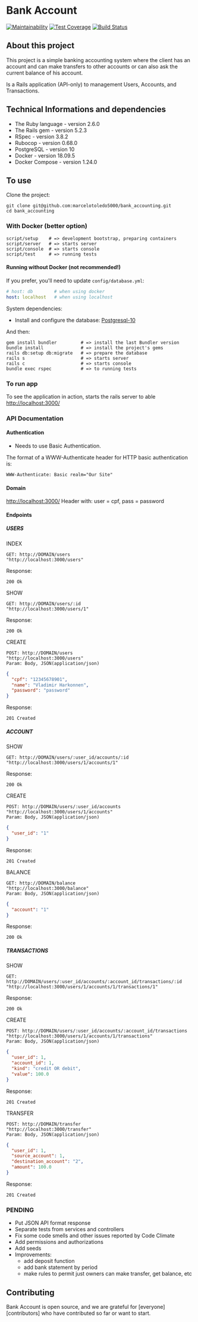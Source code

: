 # Bank Account

[![Maintainability][codeclimate-badge-maintainability]][codeclimate-maintainability]
[![Test Coverage][codeclimate-badge-coverage]][codeclimate-coverage]
[![Build Status][travis-badge]][travis]

## About this project

This project is a simple banking accounting system where the client has an
account and can make transfers to other accounts or can also ask the current
balance of his account.

Is a Rails application (API-only) to management Users, Accounts, and Transactions.

## Technical Informations and dependencies

* The Ruby language - version 2.6.0
* The Rails gem     - version 5.2.3
* RSpec             - version 3.8.2
* Rubocop           - version 0.68.0
* PostgreSQL        - version 10
* Docker            - version 18.09.5
* Docker Compose    - version 1.24.0

## To use

Clone the project:

``` Shell
git clone git@github.com:marcelotoledo5000/bank_accounting.git
cd bank_accounting
```

### With Docker (better option)

``` Shell
script/setup    # => development bootstrap, preparing containers
script/server   # => starts server
script/console  # => starts console
script/test     # => running tests
```

#### Running without Docker (not recommended!)

If you prefer, you'll need to update `config/database.yml`:

``` Yaml
# host: db        # when using docker
host: localhost   # when using localhost
```

System dependencies:

* Install and configure the database: [Postgresql-10](https://www.postgresql.org/download/)

And then:

``` Shell
gem install bundler         # => install the last Bundler version
bundle install              # => install the project's gems
rails db:setup db:migrate   # => prepare the database
rails s                     # => starts server
rails c                     # => starts console
bundle exec rspec           # => to running tests
```

### To run app

To see the application in action, starts the rails server to able [http://localhost:3000/](http://localhost:3000.)

### API Documentation

#### Authentication

* Needs to use Basic Authentication.

The format of a WWW-Authenticate header for HTTP basic authentication is:

```code
WWW-Authenticate: Basic realm="Our Site"
```

#### Domain

[http://localhost:3000/](http://localhost:3000)
Header with: user = cpf, pass = password

#### Endpoints

##### USERS

INDEX

```code
GET: http://DOMAIN/users
"http://localhost:3000/users"
```

Response:

```code
200 Ok
```

SHOW

```code
GET: http://DOMAIN/users/:id
"http://localhost:3000/users/1"
```

Response:

```code
200 Ok
```

CREATE

```code
POST: http://DOMAIN/users
"http://localhost:3000/users"
Param: Body, JSON(application/json)
```

```json
{
  "cpf": "12345678901",
  "name": "Vladimir Harkonnen",
  "password": "password"
}
```

Response:

```code
201 Created
```

##### ACCOUNT

SHOW

```code
GET: http://DOMAIN/users/:user_id/accounts/:id
"http://localhost:3000/users/1/accounts/1"
```

Response:

```code
200 Ok
```

CREATE

```code
POST: http://DOMAIN/users/:user_id/accounts
"http://localhost:3000/users/1/accounts"
Param: Body, JSON(application/json)
```

```json
{
  "user_id": "1"
}
```

Response:

```code
201 Created
```

BALANCE

```code
GET: http://DOMAIN/balance
"http://localhost:3000/balance"
Param: Body, JSON(application/json)
```

```json
{
  "account": "1"
}
```

Response:

```code
200 Ok
```

##### TRANSACTIONS

SHOW

```code
GET: http://DOMAIN/users/:user_id/accounts/:account_id/transactions/:id
"http://localhost:3000/users/1/accounts/1/transactions/1"
```

Response:

```code
200 Ok
```

CREATE

```code
POST: http://DOMAIN/users/:user_id/accounts/:account_id/transactions
"http://localhost:3000/users/1/accounts/1/transactions"
Param: Body, JSON(application/json)
```

```json
{
  "user_id": 1,
  "account_id": 1,
  "kind": "credit OR debit",
  "value": 100.0
}
```

Response:

```code
201 Created
```

TRANSFER

```code
POST: http://DOMAIN/transfer
"http://localhost:3000/transfer"
Param: Body, JSON(application/json)
```

```json
{
  "user_id": 1,
  "source_account": 1,
  "destination_account": "2",
  "amount": 100.0
}
```

Response:

```code
201 Created
```

### PENDING

* Put JSON API format response
* Separate tests from services and controllers
* Fix some code smells and other issues reported by Code Climate
* Add permissions and authorizations
* Add seeds
* Improvements:
  * add deposit function
  * add bank statement by period
  * make rules to permit just owners can make transfer, get balance, etc

## Contributing

Bank Account is open source, and we are grateful for
[everyone][contributors] who have contributed so far or want to start.

[codeclimate-badge-maintainability]: https://api.codeclimate.com/v1/badges/e3c3f8ebb8aa2d5e4740/maintainability
[codeclimate-maintainability]: https://codeclimate.com/github/marcelotoledo5000/bank_accounting/maintainability

[codeclimate-badge-coverage]: https://api.codeclimate.com/v1/badges/e3c3f8ebb8aa2d5e4740/test_coverage
[codeclimate-coverage]: https://codeclimate.com/github/marcelotoledo5000/bank_accounting/test_coverage

[travis-badge]: https://travis-ci.com/marcelotoledo5000/bank_accounting.svg?branch=master
[travis]: https://travis-ci.com/marcelotoledo5000/bank_accounting
